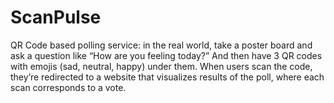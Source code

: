# ScanPulse
QR Code based polling service: in the real world, take a poster board and ask a question like “How are you feeling today?” And then have 3 QR codes with emojis (sad, neutral, happy) under them. When users scan the code, they’re redirected to a website that visualizes results of the poll, where each scan corresponds to a vote. 
